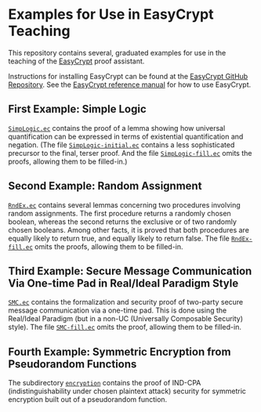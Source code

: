 Examples for Use in EasyCrypt Teaching
====================================================================

This repository contains several, graduated examples for use in the
teaching of the [EasyCrypt](https://www.easycrypt.info/trac/) proof
assistant.

Instructions for installing EasyCrypt can be found at the [EasyCrypt
GitHub Repository](https://github.com/EasyCrypt/easycrypt).  See the
[EasyCrypt reference
manual](https://www.easycrypt.info/documentation/refman.pdf) for how
to use EasyCrypt.

First Example: Simple Logic
--------------------------------------------------------------------

[`SimpLogic.ec`](../master/SimpLogic.ec) contains the proof of a lemma
showing how universal quantification can be expressed in terms
of existential quantification and negation. (The file 
[`SimpLogic-initial.ec`](../master/SimpLogic-initial.ec) contains
a less sophisticated precursor to the final, terser proof. And the file
[`SimpLogic-fill.ec`](../master/SimpLogic-fill.ec) omits the
proofs, allowing them to be filled-in.)

Second Example: Random Assignment
--------------------------------------------------------------------

[`RndEx.ec`](../master/RndEx.ec) contains several lemmas concerning
two procedures involving random assignments. The first procedure
returns a randomly chosen boolean, whereas the second returns the
exclusive or of two randomly chosen booleans. Among other facts,
it is proved that both procedures are equally likely to return
true, and equally likely to return false. The file
[`RndEx-fill.ec`](../master/RndEx-fill.ec) omits the proofs,
allowing them to be filled-in.

Third Example: Secure Message Communication Via One-time Pad in
Real/Ideal Paradigm Style
--------------------------------------------------------------------

[`SMC.ec`](../master/SMC.ec) contains the formalization and security
proof of two-party secure message communication via a one-time
pad. This is done using the Real/Ideal Paradigm (but in a non-UC
(Universally Composable Security) style). 
The file [`SMC-fill.ec`](../master/SMC-fill.ec) omits the proof,
allowing them to be filled-in.

Fourth Example: Symmetric Encryption from Pseudorandom Functions
--------------------------------------------------------------------

The subdirectory [`encryption`](../master/encryption) contains the proof
of IND-CPA (indistinguishability under chosen plaintext attack)
security for symmetric encryption built out of a pseudorandom
function.
